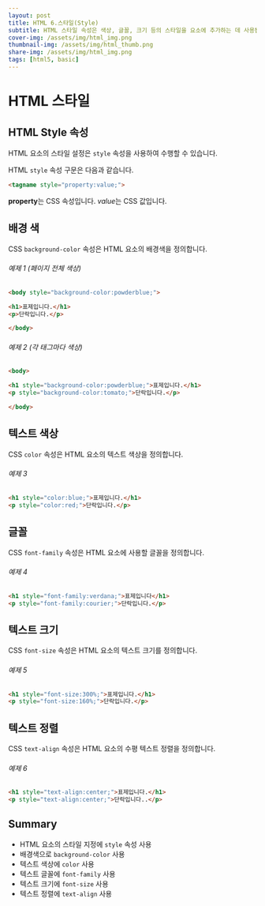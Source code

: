 ```yaml
---
layout: post
title: HTML 6.스타일(Style)
subtitle: HTML 스타일 속성은 색상, 글꼴, 크기 등의 스타일을 요소에 추가하는 데 사용됩니다.
cover-img: /assets/img/html_img.png
thumbnail-img: /assets/img/html_thumb.png
share-img: /assets/img/html_img.png
tags: [html5, basic]
---
```


# HTML 스타일

## HTML Style 속성

HTML 요소의 스타일 설정은 ```style``` 속성을 사용하여 수행할 수 있습니다.

HTML ```style``` 속성 구문은 다음과 같습니다.

```html
<tagname style="property:value;">
```

**property**는 CSS 속성입니다. *value*는 CSS 값입니다.

## 배경 색

CSS ```background-color``` 속성은 HTML 요소의 배경색을 정의합니다.

###### 예제 1 (페이지 전체 색상)

```html
<body style="background-color:powderblue;">

<h1>표제입니다.</h1>
<p>단락입니다.</p>

</body>
```

###### 예제 2 (각 태그마다 색상)

```html
<body>

<h1 style="background-color:powderblue;">표제입니다.</h1>
<p style="background-color:tomato;">단락입니다.</p>

</body>
```

## 텍스트 색상

CSS ```color``` 속성은 HTML 요소의 텍스트 색상을 정의합니다.

###### 예제 3

```html
<h1 style="color:blue;">표제입니다.</h1>
<p style="color:red;">단락입니다.</p>
```

## 글꼴

CSS ```font-family``` 속성은 HTML 요소에 사용할 글꼴을 정의합니다.

###### 예제 4

```html
<h1 style="font-family:verdana;">표제입니다</h1>
<p style="font-family:courier;">단락입니다.</p>
```

## 텍스트 크기

CSS ```font-size``` 속성은 HTML 요소의 텍스트 크기를 정의합니다.

###### 예제 5

```html
<h1 style="font-size:300%;">표제입니다.</h1>
<p style="font-size:160%;">단락입니다.</p>
```

## 텍스트 정렬

CSS ```text-align``` 속성은 HTML 요소의 수평 텍스트 정렬을 정의합니다.

###### 예제 6

```html
<h1 style="text-align:center;">표제입니다.</h1>
<p style="text-align:center;">단락입니다..</p>
```

## Summary

+ HTML 요소의 스타일 지정에 ```style``` 속성 사용   
+ 배경색으로 ```background-color``` 사용   
+ 텍스트 색상에 ```color``` 사용   
+ 텍스트 글꼴에 ```font-family``` 사용   
+ 텍스트 크기에 ```font-size``` 사용   
+ 텍스트 정렬에 ```text-align``` 사용   
